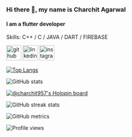 <!--
**charchit957/charchit957** is a ✨ _special_ ✨ repository because its `README.md` (this file) appears on your GitHub profile.

Here are some ideas to get you started:

- 🔭 I’m currently working on ...
- 🌱 I’m currently learning ...
- 👯 I’m looking to collaborate on ...
- 🤔 I’m looking for help with ...
- 💬 Ask me about ...
- 📫 How to reach me: ...
- 😄 Pronouns: ...
- ⚡ Fun fact: ...
-->

### Hi there 👋, my name is Charchit Agarwal
#### I am a flutter developer

Skills: C++ / C / JAVA / DART / FIREBASE


[<img src='https://cdn.jsdelivr.net/npm/simple-icons@3.0.1/icons/github.svg' alt='github' height='40'>](https://github.com/charchit957)  [<img src='https://cdn.jsdelivr.net/npm/simple-icons@3.0.1/icons/linkedin.svg' alt='linkedin' height='40'>](https://www.linkedin.com/in/charchit957/)  [<img src='https://cdn.jsdelivr.net/npm/simple-icons@3.0.1/icons/instagram.svg' alt='instagram' height='40'>](https://www.instagram.com/charchit_agarwal_/)  

<!--[![trophy](https://github-profile-trophy.vercel.app/?username=charchit957)](https://github.com/ryo-ma/github-profile-trophy)-->

[![Top Langs](https://github-readme-stats.vercel.app/api/top-langs/?username=charchit957)](https://github.com/anuraghazra/github-readme-stats)

![GitHub stats](https://github-readme-stats.vercel.app/api?username=charchit957&show_icons=true&count_private=true)  

[![@charchit957's Holopin board](https://holopin.me/charchit957)](https://holopin.io/@charchit957)

![GitHub streak stats](https://github-readme-streak-stats.herokuapp.com/?user=charchit957)  

![GitHub metrics](https://metrics.lecoq.io/charchit957)  

![Profile views](https://gpvc.arturio.dev/charchit957)  
